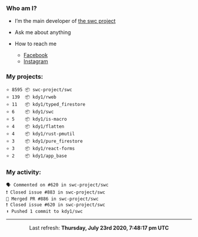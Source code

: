 ### Who am I?

- I’m the main developer of [the swc project](https://github.com/swc-project/swc)

- Ask me about anything

- How to reach me
  - [Facebook](https://www.facebook.com/profile.php?id=100024888122318)
  - [Instagram](https://www.instagram.com/kdy1123/)

### My projects:

```
⭐️ 8595 📦 swc-project/swc
⭐️ 139  📦 kdy1/rweb
⭐️ 11   📦 kdy1/typed_firestore
⭐️ 6    📦 kdy1/swc
⭐️ 5    📦 kdy1/is-macro
⭐️ 4    📦 kdy1/flatten
⭐️ 4    📦 kdy1/rust-pmutil
⭐️ 3    📦 kdy1/pure_firestore
⭐️ 3    📦 kdy1/react-forms
⭐️ 2    📦 kdy1/app_base
```

### My activity:

```
🗣 Commented on #620 in swc-project/swc
❗️ Closed issue #883 in swc-project/swc
🎉 Merged PR #886 in swc-project/swc
❗️ Closed issue #620 in swc-project/swc
⬆️ Pushed 1 commit to kdy1/swc
```

------------
<p align="center">Last refresh: <b>Thursday, July 23rd 2020, 7:48:17 pm UTC</b></p>